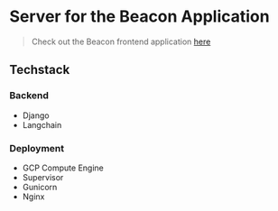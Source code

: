 # Server for the Beacon Application

> Check out the Beacon frontend application [here](https://github.com/maxellmilay/beacon-final)

## Techstack
### Backend
- Django
- Langchain
### Deployment
- GCP Compute Engine
- Supervisor
- Gunicorn
- Nginx
